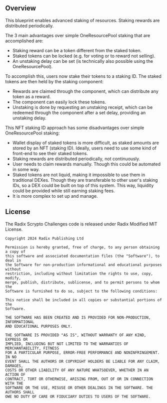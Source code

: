 ## Overview
This blueprint enables advanced staking of resources. Staking rewards are distributed periodically.

The 3 main advantages over simple OneResourcePool staking that are accomplished are:
- Staking reward can be a token different from the staked token.
- Staked tokens can be locked (e.g. for voting or to reward not selling).
- An unstaking delay can be set (is technically also possible using the OneResourcePool).

To accomplish this, users now stake their tokens to a staking ID. The staked tokens are then held by the staking component:
- Rewards are claimed through the component, which can distribute any token as a reward.
- The component can easily lock these tokens.
- Unstaking is done by requesting an unstaking receipt, which can be redeemed through the component after a set delay, providing an unstaking delay.

This NFT staking ID approach has some disadvantages over simple OneResourcePool staking:
- Wallet display of staked tokens is more difficult, as staked amounts are stored by an NFT (staking ID). Ideally, users need to use some kind of front-end to see their staked tokens.
- Staking rewards are distributed periodically, not continuously.
- User needs to claim rewards manually. Though this could be automated in some way.
- Staked tokens are not liquid, making it impossible to use them in traditional DEXes. Though they are transferable to other user's staking IDs, so a DEX could be built on top of this system. This way, liquidity could be provided while still earning staking fees.
- It is more complex to set up and manage.

## License

The Radix Scrypto Challenges code is released under Radix Modified MIT License.

    Copyright 2024 Radix Publishing Ltd

    Permission is hereby granted, free of charge, to any person obtaining a copy of
    this software and associated documentation files (the "Software"), to deal in
    the Software for non-production informational and educational purposes without
    restriction, including without limitation the rights to use, copy, modify,
    merge, publish, distribute, sublicense, and to permit persons to whom the
    Software is furnished to do so, subject to the following conditions:

    This notice shall be included in all copies or substantial portions of the
    Software.

    THE SOFTWARE HAS BEEN CREATED AND IS PROVIDED FOR NON-PRODUCTION, INFORMATIONAL
    AND EDUCATIONAL PURPOSES ONLY.

    THE SOFTWARE IS PROVIDED "AS IS", WITHOUT WARRANTY OF ANY KIND, EXPRESS OR
    IMPLIED, INCLUDING BUT NOT LIMITED TO THE WARRANTIES OF MERCHANTABILITY, FITNESS
    FOR A PARTICULAR PURPOSE, ERROR-FREE PERFORMANCE AND NONINFRINGEMENT. IN NO
    EVENT SHALL THE AUTHORS OR COPYRIGHT HOLDERS BE LIABLE FOR ANY CLAIM, DAMAGES,
    COSTS OR OTHER LIABILITY OF ANY NATURE WHATSOEVER, WHETHER IN AN ACTION OF
    CONTRACT, TORT OR OTHERWISE, ARISING FROM, OUT OF OR IN CONNECTION WITH THE
    SOFTWARE OR THE USE, MISUSE OR OTHER DEALINGS IN THE SOFTWARE. THE AUTHORS SHALL
    OWE NO DUTY OF CARE OR FIDUCIARY DUTIES TO USERS OF THE SOFTWARE.
